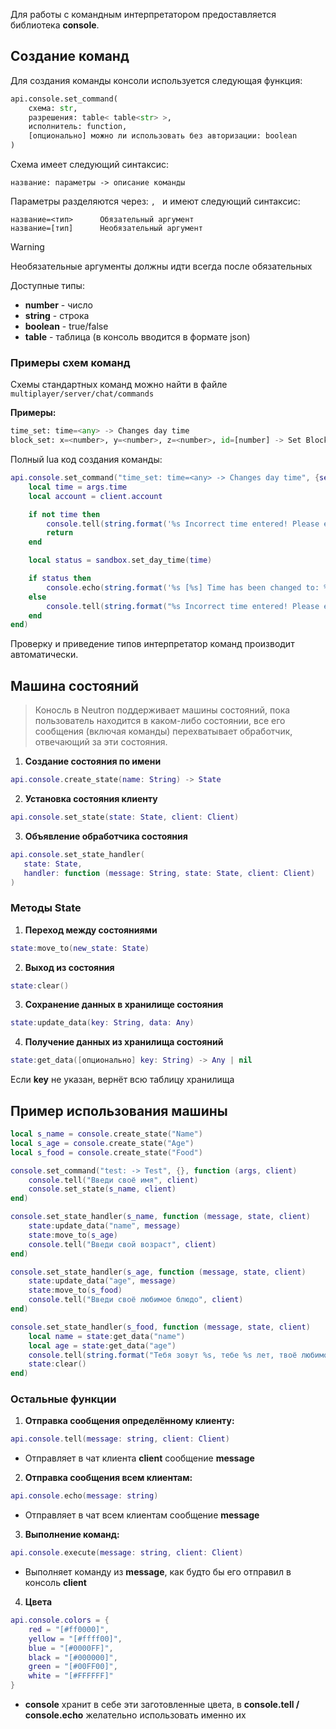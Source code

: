 Для работы с командным интерпретатором предоставляется библиотека **console**.
## Создание команд

Для создания команды консоли используется следующая функция:

```python
api.console.set_command(
    схема: str, 
    разрешения: table< table<str> >, 
    исполнитель: function, 
    [опционально] можно ли использовать без авторизации: boolean
)
```

Схема имеет следующий синтаксис:

```
название: параметры -> описание команды
```

Параметры разделяются через:  `, ` и имеют следующий синтаксис:

```
название=<тип>      Обязательный аргумент
название=[тип]      Необязательный аргумент
```

>[!WARNING]
>Необязательные аргументы должны идти всегда после обязательных

Доступные типы:
- **number** - число
- **string** - строка
- **boolean** - true/false
- **table** - таблица (в консоль вводится в формате json)

### Примеры схем команд

Схемы стандартных команд можно найти в файле `multiplayer/server/chat/commands`

**Примеры:**

```python
time_set: time=<any> -> Changes day time
block_set: x=<number>, y=<number>, z=<number>, id=[number] -> Set Block
```

Полный lua код создания команды:

```lua
api.console.set_command("time_set: time=<any> -> Changes day time", {server={"time_management"}}, function (args, client)
    local time = args.time
    local account = client.account

    if not time then
        console.tell(string.format('%s Incorrect time entered! Please enter a number between 0 and 1', console.colors.red), client)
        return
    end

    local status = sandbox.set_day_time(time)

    if status then
        console.echo(string.format('%s [%s] Time has been changed to: %s', console.colors.yellow, account.username, time))
    else
        console.tell(string.format("%s Incorrect time entered! Please enter a number between 0 and 1", console.colors.red), client)
    end
end)
```

Проверку и приведение типов интерпретатор команд производит автоматически.

## Машина состояний

>Коносль в Neutron поддерживает машины состояний, пока пользователь находится в каком-либо состоянии, все его сообщения (включая команды) перехватывает обработчик, отвечающий за эти состояния.

1. **Создание состояния по имени**
```lua
api.console.create_state(name: String) -> State
```

2. **Установка состояния клиенту**
```lua
api.console.set_state(state: State, client: Client)
```

3. **Объявление обработчика состояния**
```lua
api.console.set_state_handler(
   state: State, 
   handler: function (message: String, state: State, client: Client)
)
```

### Методы **State**

1. **Переход между состояниями**
```lua
state:move_to(new_state: State)
```

2. **Выход из состояния**
```lua
state:clear()
```

3. **Сохранение данных в хранилище состояния**
```lua
state:update_data(key: String, data: Any)
```

4. **Получение данных из хранилища состояний**
```lua
state:get_data([опционально] key: String) -> Any | nil
```
Если **key** не указан, вернёт всю таблицу хранилища

## Пример использования машины
```lua
local s_name = console.create_state("Name")
local s_age = console.create_state("Age")
local s_food = console.create_state("Food")

console.set_command("test: -> Test", {}, function (args, client)
    console.tell("Введи своё имя", client)
    console.set_state(s_name, client)
end)

console.set_state_handler(s_name, function (message, state, client)
    state:update_data("name", message)
    state:move_to(s_age)
    console.tell("Введи свой возраст", client)
end)

console.set_state_handler(s_age, function (message, state, client)
    state:update_data("age", message)
    state:move_to(s_food)
    console.tell("Введи своё любимое блюдо", client)
end)

console.set_state_handler(s_food, function (message, state, client)
    local name = state:get_data("name")
    local age = state:get_data("age")
    console.tell(string.format("Тебя зовут %s, тебе %s лет, твоё любимое блюдо - %s", name, age, message), client)
    state:clear()
end)
```

### Остальные функции

1. **Отправка сообщения определённому клиенту:**
```lua
api.console.tell(message: string, client: Client)
```
   - Отправляет в чат клиента **client** сообщение **message**

2. **Отправка сообщения всем клиентам:**
```lua
api.console.echo(message: string)
```
   - Отправляет в чат всем клиентам сообщение **message**

3. **Выполнение команд:**
```lua
api.console.execute(message: string, client: Client)
```
   - Выполняет команду из **message**, как будто бы его отправил в консоль **client**

4. **Цвета**
```lua
api.console.colors = {
    red = "[#ff0000]",
    yellow = "[#ffff00]",
    blue = "[#0000FF]",
    black = "[#000000]",
    green = "[#00FF00]",
    white = "[#FFFFFF]"
}
```
- **console** хранит в себе эти заготовленные цвета, в **console.tell / console.echo** желательно использовать именно их
